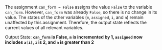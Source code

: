 The assignment `can_form = False` assigns the value `False` to the variable `can_form`. However, `can_form` was already `False`, so there is no change in its value. The states of the other variables (`m`, `assigned`, `i`, and `n`) remain unaffected by this assignment. Therefore, the output state reflects the current values of all relevant variables.

Output State: **`can_form` is False, `m` is incremented by 1, `assigned` now includes `a[i]`, `i` is 2, and `n` is greater than 2**